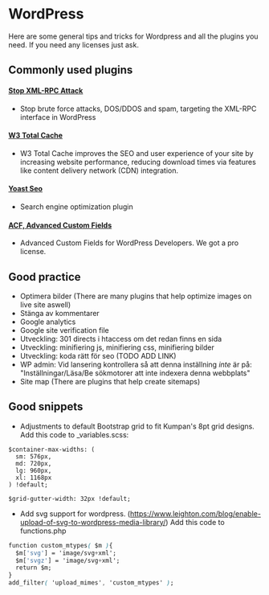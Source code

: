 # WordPress

Here are some general tips and tricks for Wordpress and all the plugins you need.
If you need any licenses just ask.

## Commonly used plugins

#### [Stop XML-RPC Attack](https://wordpress.org/plugins/stop-xmlrpc-attack/)

- Stop brute force attacks, DOS/DDOS and spam, targeting the XML-RPC interface in WordPress

#### [W3 Total Cache](https://wordpress.org/plugins/w3-total-cache/)

- W3 Total Cache improves the SEO and user experience of your site by increasing website performance, reducing download times via features like content delivery network (CDN) integration.

#### [Yoast Seo](https://wordpress.org/plugins/wordpress-seo/)

- Search engine optimization plugin

#### [ACF, Advanced Custom Fields](https://www.advancedcustomfields.com/)

- Advanced Custom Fields for WordPress Developers. We got a pro license.

## Good practice
- Optimera bilder (There are many plugins that help optimize images on live site aswell)
- Stänga av kommentarer
- Google analytics
- Google site verification file
- Utveckling: 301 directs i htaccess om det redan finns en sida
- Utveckling: minifiering js, minifiering css, minifiering bilder
- Utveckling: koda rätt för seo (TODO ADD LINK)
- WP admin: Vid lansering kontrollera så att denna inställning *inte* är på: "Inställningar/Läsa/Be sökmotorer att inte indexera denna webbplats"
- Site map (There are plugins that help create sitemaps)

## Good snippets
- Adjustments to default Bootstrap grid to fit Kumpan's 8pt grid designs.
Add this code to _variables.scss:
```
$container-max-widths: (
  sm: 576px,
  md: 720px,
  lg: 960px,
  xl: 1168px
) !default;

$grid-gutter-width: 32px !default;
```

- Add svg support for wordpress. (https://www.leighton.com/blog/enable-upload-of-svg-to-wordpress-media-library/)
Add this code to functions.php
```css
function custom_mtypes( $m ){
  $m['svg'] = 'image/svg+xml';
  $m['svgz'] = 'image/svg+xml';
  return $m;
}
add_filter( 'upload_mimes', 'custom_mtypes' );
```
